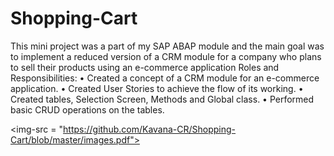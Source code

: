 # Shopping-Cart
This mini project was a part of my SAP ABAP module and the main goal was to implement a reduced version of a CRM module for 
a company who plans to sell their products using an e-commerce application
Roles and Responsibilities:
•	Created a concept of a CRM module for an e-commerce application.
•	Created User Stories to achieve the flow of its working.
•	Created tables, Selection Screen, Methods and Global class.
•	Performed basic CRUD operations on the tables.

<img-src = "https://github.com/Kavana-CR/Shopping-Cart/blob/master/images.pdf">

